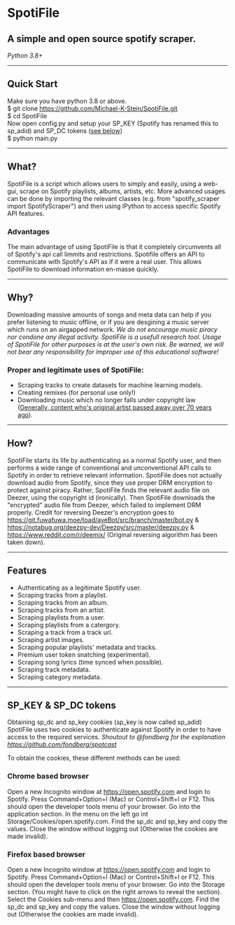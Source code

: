 # SpotiFile
## A simple and open source spotify scraper.
*Python 3.8+*

---

## Quick Start
Make sure you have python 3.8 or above.  
$ git clone https://github.com/Michael-K-Stein/SpotiFile.git  
$ cd SpotiFile  
Now open config.py and setup your SP_KEY (Spotify has renamed this to sp_adid) and SP_DC tokens ([see below](https://github.com/Michael-K-Stein/SpotiFile#sp_key--sp_dc-tokens))  
$ python main.py  

---

## What?
SpotiFile is a script which allows users to simply and easily, using a web-gui, scrape on Spotify playlists, albums, artists, etc.
More advanced usages can be done by importing the relevant classes (e.g. from "spotify_scraper import SpotifyScraper") and then using IPython to access specific Spotify API features.
### Advantages
The main advantage of using SpotiFile is that it completely circumvents all of Spotify's api call limmits and restrictions. Spotifile offers an API to communicate with Spotify's API as if it were a real user.
This allows SpotiFile to download information en-masse quickly.

---

## Why?
Downloading massive amounts of songs and meta data can help if you prefer listening to music offline, or if you are desgining a music server which runs on an airgapped network.
*We do not encourage music piracy nor condone any illegal activity. SpotiFile is a usefull research tool. Usage of SpotiFile for other purposes is at the user's own risk. Be warned, we will not bear any responsibility for improper use of this educational software!*
### Proper and legitimate uses of SpotiFile:
+ Scraping tracks to create datasets for machine learning models.
+ Creating remixes (for personal use only!)
+ Downloading music which no longer falls under copyright law ([Generally, content who's original artist passed away over 70 years ago](https://www.copyright.gov/help/faq/faq-duration.html)).

---

## How?
SpotiFile starts its life by authenticating as a normal Spotify user, and then performs a wide range of conventional and unconventional API calls to Spotify in order to retrieve relevant information.
SpotiFile does not actually download audio from Spotify, since they use proper DRM encryption to protect against piracy. Rather, SpotiFile finds the relevant audio file on Deezer, using the copyright id (ironically). Then SpotiFile downloads the "encrypted" audio file from Deezer, which failed to implement DRM properly. Credit for reversing Deezer's encryption goes to https://git.fuwafuwa.moe/toad/ayeBot/src/branch/master/bot.py & https://notabug.org/deezpy-dev/Deezpy/src/master/deezpy.py & https://www.reddit.com/r/deemix/ (Original reversing algorithm has been taken down).

---

## Features
+ Authenticating as a legitimate Spotify user.
+ Scraping tracks from a playlist.
+ Scraping tracks from an album.
+ Scraping tracks from an artist.
+ Scraping playlists from a user.
+ Scraping playlists from a catergory.
+ Scraping a track from a track url.
+ Scraping artist images.
+ Scraping popular playlists' metadata and tracks.
+ Premium user token snatching (experimental).
+ Scraping song lyrics (time synced when possible).
+ Scraping track metadata.
+ Scraping category metadata.

---

## SP_KEY & SP_DC tokens
Obtaining sp_dc and sp_key cookies (sp_key is now called sp_adid)
SpotiFile uses two cookies to authenticate against Spotify in order to have access to the required services.
*Shoutout to @fondberg for the explanation https://github.com/fondberg/spotcast*

To obtain the cookies, these different methods can be used:

### Chrome based browser
Open a new Incognito window at https://open.spotify.com and login to Spotify.
Press Command+Option+I (Mac) or Control+Shift+I or F12. This should open the developer tools menu of your browser.
Go into the application section.
In the menu on the left go int Storage/Cookies/open.spotify.com.
Find the sp_dc and sp_key and copy the values.
Close the window without logging out (Otherwise the cookies are made invalid).

### Firefox based browser
Open a new Incognito window at https://open.spotify.com and login to Spotify.
Press Command+Option+I (Mac) or Control+Shift+I or F12. This should open the developer tools menu of your browser.
Go into the Storage section. (You might have to click on the right arrows to reveal the section).
Select the Cookies sub-menu and then https://open.spotify.com.
Find the sp_dc and sp_key and copy the values.
Close the window without logging out (Otherwise the cookies are made invalid).

